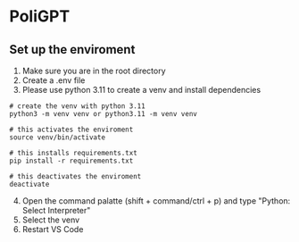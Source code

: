 # PoliGPT

## Set up the enviroment
1. Make sure you are in the root directory
2. Create a .env file
3. Please use python 3.11 to create a venv and install dependencies
```
# create the venv with python 3.11
python3 -m venv venv or python3.11 -m venv venv

# this activates the enviroment
source venv/bin/activate

# this installs requirements.txt
pip install -r requirements.txt

# this deactivates the enviroment
deactivate
```
4. Open the command palatte (shift + command/ctrl + p) and type "Python: Select Interpreter"
5. Select the venv
6. Restart VS Code